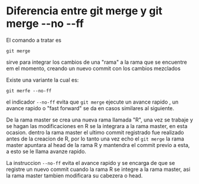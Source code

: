 # Diferencia entre git merge y git merge --no --ff

El comando a tratar es
~~~ 
git merge
~~~
sirve para integrar los cambios de una "rama" a la rama que se encuentre em el momento, creando un nuevo commit con los cambios mezclados

Existe una variante la cual es:
~~~
git merfe --no-ff
~~~
el indicador `--no-ff` evita que `git merge` ejecute un avance rapido , un avance rapido o "fast forward" se da en casos similares al siguiente.

De la rama master se crea una nueva rama llamada "R", una vez se trabaje y se hagan las modificaciones en R se la integrara a la rama master, en esta ocasion. dentro la rama master el ultimo commit registrado fue realizado antes de la creacion de R, por lo tanto una vez echo el `git merge` la rama master apuntara al head de la rama R y mantendra el commit previo a esta, a esto se le llama avanze rapido.

La instruccion `--no-ff` evita el avance rapido y se encarga de que se registre un nuevo commit cuando la rama R se integre a la rama master, asi la rama master tambien modificara su cabezera o head.